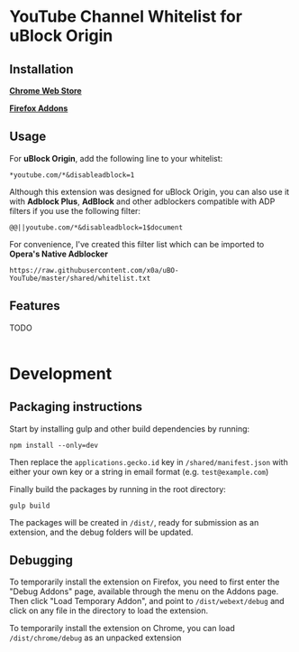# YouTube Channel Whitelist for uBlock Origin


## Installation

[**Chrome Web Store**](https://chrome.google.com/webstore/detail/youtube-channel-whitelist/pbgojokkgbikdofpgphemhldcbaejfog?)

[**Firefox Addons**](https://addons.mozilla.org/en-US/firefox/addon/youtube-channel-whitelist/)

## Usage
For **uBlock Origin**, add the following line to your whitelist:

    *youtube.com/*&disableadblock=1

Although this extension was designed for uBlock Origin, you can also use it with **Adblock Plus**, **AdBlock** and other adblockers compatible with ADP filters if you use the following filter:

    @@||youtube.com/*&disableadblock=1$document

For convenience, I've created this filter list which can be imported to **Opera's Native Adblocker**

    https://raw.githubusercontent.com/x0a/uBO-YouTube/master/shared/whitelist.txt

## Features
TODO
<br />
<br />

# Development

## Packaging instructions
Start by installing gulp and other build dependencies by running:

    npm install --only=dev

Then replace the ```applications.gecko.id``` key in ```/shared/manifest.json``` with either your own key or a string in email format (e.g. `test@example.com`)

Finally build the packages by running in the root directory:

    gulp build

The packages will be created in ```/dist/```, ready for submission as an extension, and the debug folders will be updated.

## Debugging
To temporarily install the extension on Firefox, you need to first enter the "Debug Addons" page, available through the menu on the Addons page. Then click "Load Temporary Addon", and point to ```/dist/webext/debug``` and click on any file in the directory to load the extension.

To temporarily install the extension on Chrome, you can load ```/dist/chrome/debug``` as an unpacked extension
